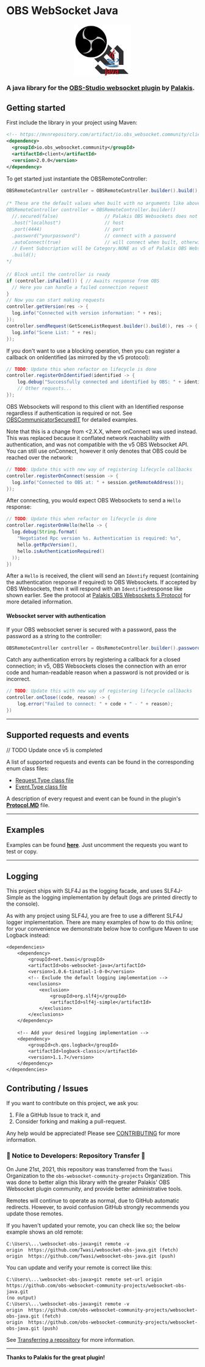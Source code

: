 # OBS WebSocket Java

<p align="center">
  <img src="/.github/images/obs-ws-java.png" width=150 align="center">
</p>

### A java library for the [**OBS-Studio websocket plugin**](https://github.com/Palakis/obs-websocket) by [**Palakis**](https://github.com/Palakis).

## Getting started

First include the library in your project using Maven:

```xml
<!-- https://mvnrepository.com/artifact/io.obs_websocket.community/client -->
<dependency>
  <groupId>io.obs_websocket.community</groupId>
  <artifactId>client</artifactId>
  <version>2.0.0</version>
</dependency>
```

To get started just instantiate the OBSRemoteController:

```java
OBSRemoteController controller = OBSRemoteController.builder().build();

/* These are the default values when built with no arguments like above
OBSRemoteController controller = OBSRemoteController.builder()
  //.secured(false)                 // Palakis OBS Websockets does not support TLS; use a proxy if required for remote connections
  .host("localhost")                // host
  .port(4444)                       // port
  .password("yourpassword")         // connect with a password
  .autoConnect(true)                // will connect when built, otherwise call connect() manually.
  // Event Subscription will be Category.NONE as v5 of Palakis OBS Websockets introduces subscription categories for event notifications
  .build();
*/
  
// Block until the controller is ready
if (controller.isFailed()) { // Awaits response from OBS
  // Here you can handle a failed connection request
}
// Now you can start making requests
controller.getVersion(res -> {
  log.info("Connected with version information: " + res);  
});
controller.sendRequest(GetSceneListRequest.builder().build(), res -> {
  log.info("Scene List: " + res);
});
```

If you don't want to use a blocking operation, then you can register a callback on onIdentified (as
mirrored by the v5 protocol):
```java
// TODO: Update this when refactor on lifecycle is done
controller.registerOnIdentified(identified -> {
	log.debug("Successfully connected and identified by OBS: " + identified);
	// Other requests...
});
```
OBS Websockets will respond to this client with an Identified response regardless if authentication
is required or not. See [OBSCommunicatorSecuredIT](src/integrationTest/java/net/twasi/obsremotejava/test/manual/OBSCommunicatorSecuredIT.java)
for detailed examples.

Note that this is a change from <2.X.X, where onConnect was used instead. This was replaced because
it conflated network reachability with authentication, and was not compatible with the v5 OBS Websocket
API. You can still use onConnect, however it only denotes that OBS could be reached over the network:
```java
// TODO: Update this with new way of registering lifecycle callbacks
controller.registerOnConnect(session -> {
  log.info("Connected to OBS at: " + session.getRemoteAddress());
});
```
After connecting, you would expect OBS Websockets to send a `Hello` response:
```java
// TODO: Update this when refactor on lifecycle is done
controller.registerOnHello(hello -> {
  log.debug(String.format(
    "Negotiated Rpc version %s. Authentication is required: %s",
    hello.getRpcVersion(),
    hello.isAuthenticationRequired()
  ));
})
```
After a `Hello` is received, the client will send an `Identify` request (containing the authentication
response if required) to OBS Websockets. If accepted by OBS Websockets, then it will respond with 
an `Identified`response like shown earlier. See the protocol at 
[Palakis OBS Websockets 5 Protocol](https://github.com/Palakis/obs-websocket/blob/master/docs/generated/protocol.md) 
for more detailed information.

#### Websocket server with authentication

If your OBS websocket server is secured with a password, pass the password as a string to the controller:
```java
OBSRemoteController controller = ObsRemoteController.builder().password("yourpassword").build();
```

Catch any authentication errors by registering a callback for a closed connection; in v5, OBS Websockets
closes the connection with an error code and human-readable reason when a password is not provided 
or is incorrect.
```java
// TODO: Update this with new way of registering lifecycle callbacks
controller.onClose((code, reason) -> {
    log.error("Failed to connect: " + code + " - " + reason);
})
```

---
## Supported requests and events 
// TODO Update once v5 is completed

A list of supported requests and events can be found in the corresponding enum class files:
- [Request.Type class file](src/main/java/net/twasi/obsremotejava/message/request/Request.java)
- [Event.Type class file](src/main/java/net/twasi/obsremotejava/message/event/Event.java)

A description of every request and event can be found in the plugin's [**Protocol.MD**](https://github.com/Palakis/obs-websocket/blob/master/docs/generated/protocol.md) file.

---
## Examples

Examples can be found [**here**](src/test/java/net/twasi/obsremotejava/test/OBSRemoteControllerTest.java). Just uncomment the requests you want to test or copy.

---

## Logging
This project ships with SLF4J as the logging facade, and uses SLF4J-Simple as the logging implementation
by default (logs are printed directly to the console).

As with any project using SLF4J, you are free to use a different SLF4J logger implementation. There
are many examples of how to do this online; for your convenience we demonstrate below how to 
configure Maven to use Logback instead:
```
<dependencies>
    <dependency>
        <groupId>net.twasi</groupId>
        <artifactId>obs-websocket-java</artifactId>
        <version>1.0.6-tinatiel-1-0-0</version>
        <!-- Exclude the default logging implementation -->
        <exclusions>
            <exclusion>
                <groupId>org.slf4j</groupId>
                <artifactId>slf4j-simple</artifactId>
            </exclusion>
        </exclusions>
    </dependency>
    
    <!-- Add your desired logging implementation -->
    <dependency>
        <groupId>ch.qos.logback</groupId>
        <artifactId>logback-classic</artifactId>
        <version>1.1.7</version>
    </dependency>
</dependencies>
```

## Contributing / Issues

If you want to contribute on this project, we ask you:
 1) File a GitHub Issue to track it, and
 2) Consider forking and making a pull-request.

Any help would be appreciated! Please see [CONTRIBUTING](CONTRIBUTING.md) for more information.

### 📘 Notice to Developers: Repository Transfer 📘
On June 21st, 2021, this repository was transferred from the `Twasi` Organization to the 
`obs-websocket-community-projects` Organization. This was done to better align this library with the 
greater Palakis' OBS Websocket plugin community, and provide better administrative tools.

Remotes will continue to operate as normal, due to GitHub automatic redirects. However, to avoid 
confusion GitHub strongly recommends you update those remotes. 

If you haven't updated your remote, you can check like so; the below example shows an old remote:
```
C:\Users\...\websocket-obs-java>git remote -v
origin  https://github.com/Twasi/websocket-obs-java.git (fetch)
origin  https://github.com/Twasi/websocket-obs-java.git (push)
```
You can update and verify your remote is correct like this:
```
C:\Users\...\websocket-obs-java>git remote set-url origin https://github.com/obs-websocket-community-projects/websocket-obs-java.git
(no output)
C:\Users\...\websocket-obs-java>git remote -v
origin  https://github.com/obs-websocket-community-projects/websocket-obs-java.git (fetch)
origin  https://github.com/obs-websocket-community-projects/websocket-obs-java.git (push)
```
See [Transferring a repository](https://docs.github.com/en/github/administering-a-repository/managing-repository-settings/transferring-a-repository)
for more information.

---

**Thanks to Palakis for the great plugin!**
